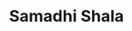---
layout: project-alt
slug: samadhi-shala
title: Samadhi Shala
title_html: Samadhi<br>Shala
description_html: Sed ut perspiciatis unde omnis iste natus error sit voluptatem accusantium doloremque laudantium, totam rem aperiam, eaque ipsa quae ab illo inventore veritatis et quasi architecto beatae vitae dicta sunt explicabo. Nemo enim ipsam voluptatem quia voluptas sit aspernatur aut odit aut fugit, sed quia consequuntur magni dolores eos qui ratione voluptatem sequi nesciunt. Neque porro quisquam est, qui dolorem ipsum quia dolor sit amet, consectetur, adipisci velit, sed quia non numquam eius modi tempora incidunt ut labore et dolore magnam aliquam quaerat voluptatem. Ut enim ad minima veniam, quis nostrum exercitationem ullam corporis suscipit laboriosam, nisi ut aliquid ex ea commodi consequatur? Quis autem vel eum iure reprehenderit qui in ea voluptate velit esse quam nihil molestiae consequatur, vel illum qui dolorem eum fugiat quo voluptas nulla pariatur?
featured-image: /images/samkalpa-portfolio-2.jpg
gallery: 
  - image: https://source.unsplash.com/QeVmJxZOv3k
    alt-text: a short description
  - image: https://source.unsplash.com/eNE1rUBItAk
    alt-text: a short description
  - image: https://source.unsplash.com/mwINQsW2KJs
    alt-text: a short description
seo: 
  hide-from-google: true
---